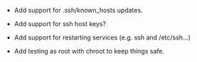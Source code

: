 - Add support for .ssh/known_hosts updates.

- Add support for ssh host keys?

- Add support for restarting services (e.g. ssh and /etc/ssh...)

- Add testing as root with chroot to keep things safe.

